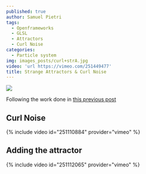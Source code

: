 ```yaml
---
published: true
author: Samuel Pietri
tags:
  - Openframeworks
  - GLSL
  - Attractors
  - Curl Noise
categories:
  - Particle system
img: images_posts/curl+strA.jpg
video: 'url https://vimeo.com/251449477'
title: Strange Attractors & Curl Noise
---
```


![]({{site.baseurl}}/images_posts/curl+strA.jpg)




Following the work done in [this previous post](https://fusefactory.github.io/openfuse/strange%20attractors/particle%20system/Strange-Attractors-GPU/)
## Curl Noise ##

{% include video id="251110884" provider="vimeo" %}


## Adding the attractor ##
{% include video id="251112065" provider="vimeo" %}
